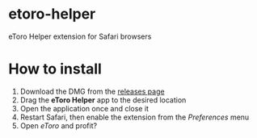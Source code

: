 # etoro-helper
eToro Helper extension for Safari browsers


# How to install
1. Download the DMG from the [releases page](https://github.com/hadareanrares/etoro-helper/releases)
2. Drag the **eToro Helper** app to the desired location
3. Open the application once and close it
4. Restart Safari, then enable the extension from the *Preferences* menu
5. Open *eToro* and profit?
